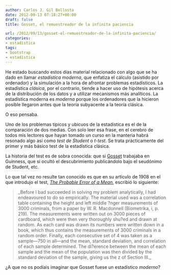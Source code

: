 ```yaml
---
author: Carlos J. Gil Bellosta
date: 2012-09-13 07:18:27+00:00
draft: false
title: Gosset, el remuestreador de la infinita paciencia

url: /2012/09/13/gosset-el-remuestreador-de-la-infinita-paciencia/
categories:
- estadística
tags:
- bootstrap
- estadística
---
```


He estado buscando estos días material relacionado con algo que se ha dado en llamar _estadística moderna_, que enfatiza el cálculo (asistido por ordenador) y la simulación a la hora de afrontar problemas estadísticos. La estadística _clásica_, por el contrario, tiende a hacer uso de hipótesis acerca de la distribución de los datos y a utilizar mecanismos más analíticos. La estadística moderna es _moderna_ porque los ordenadores que la hicieron posible llegaron antes que la teoría subyacente a la teoría clásica.

O eso pensaba.

Uno de los problemas típicos y ubicuos de la estadística es el de la comparación de dos medias. Con solo leer esa frase, en el cerebro de todos mis lectores que hayan tomado un curso en la manteria habrá resonado algo así como _test de Student_ o _t-test_. Se trata prácticamente del primer y más básico test de la estadística clásica.

La historia del test es de sobra conocida: que si [Gosset](http://es.wikipedia.org/wiki/William_Sealy_Gosset) trabajaba en Guinness, que si ocultó el descubrimiento publicándolo bajo el seudónimo de Student, etc.

Lo que tal vez no resulte tan conocido es que en su artículo de 1908 en el que introdujo el test, [_The Probable Error of a Mean_](http://www.york.ac.uk/depts/maths/histstat/student.pdf), escribió lo siguiente:



<blockquote>_Before I bad succeeded in solving my problem analytically, I had endeavoured to do so empirically. The material used was a correlation table containing the height and left middle ?nger measurements of 3000 criminals, from a paper by W. R. Macdonnell (Biometrika, i, p. 219). The measurements were written out on 3000 pieces of cardboard, which were then very thoroughly shu?ed and drawn at random. As each card was drawn its numbers were written down in a book, which thus contains the measurements of 3000 criminals in a random order. Finally, each consecutive set of 4 was taken as a sample—750 in all—and the mean, standard deviation, and correlation of each sample determined. The di?erence between the mean of each sample and the mean of the population was then divided by the standard deviation of the sample, giving us the z of Section III._</blockquote>



¿A que no os podíais imaginar que Gosset fuese un estadístico _moderno_?
